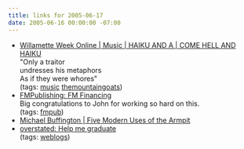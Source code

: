 ```yaml
---
title: links for 2005-06-17
date: 2005-06-16 00:00:00 -07:00
---
```


<ul class="delicious">
	<li>
		<div class="delicious-link"><a href="http://www.wweek.com/story.php?story=6405">Willamette Week Online | Music | HAIKU AND A | COME HELL AND HAIKU</a></div>
		<div class="delicious-extended">&quot;Only a traitor<br />undresses his metaphors<br />As if they were whores&quot;</div>
		<div class="delicious-tags">(tags: <a href="http://del.icio.us/torrez/music">music</a> <a href="http://del.icio.us/torrez/themountaingoats">themountaingoats</a>)</div>
	</li>
	<li>
		<div class="delicious-link"><a href="http://fmpub.net/archives/2005/06/fm_financing.php">FMPublishing: FM Financing</a></div>
		<div class="delicious-extended">Big congratulations to John for working so hard on this.</div>
		<div class="delicious-tags">(tags: <a href="http://del.icio.us/torrez/fmpub">fmpub</a>)</div>
	</li>
	<li>
		<div class="delicious-link"><a href="http://www.michaelbuffington.com/archives/2005/06/five_modern_use.html">Michael Buffington | Five Modern Uses of the Armpit</a></div>
	</li>
	<li>
		<div class="delicious-link"><a href="http://www.overstated.net/05/06/13-help-me-graduate">overstated: Help me graduate</a></div>
		<div class="delicious-tags">(tags: <a href="http://del.icio.us/torrez/weblogs">weblogs</a>)</div>
	</li>
</ul>
